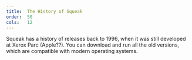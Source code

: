 ```yaml
---
title:  The History of Squeak
order:  50
cols:   12
---
```

Squeak has a history of releases back to 1996, when it was still developed at Xerox Parc (Apple??). You can download and run all the old versions, which are compatible with modern operating systems.